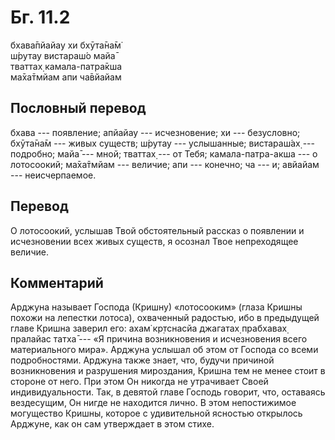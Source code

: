 # Бг. 11.2
бхава̄пйайау хи бхӯта̄на̄м̇<br/>
ш́рутау вистараш́о майа̄<br/>
тваттах̣ камала-патра̄кша<br/>
ма̄ха̄тмйам апи ча̄вйайам
## Пословный перевод

бхава --- появление; апйайау --- исчезновение; хи --- безусловно;
бхӯта̄на̄м --- живых существ; ш́рутау --- услышанные; вистараш́ах̣ ---
подробно; майа̄ --- мной; тваттах̣ --- от Тебя; камала-патра-акша --- о
лотосоокий; ма̄ха̄тмйам --- величие; апи --- конечно; ча --- и; авйайам
--- неисчерпаемое.

## Перевод

О лотосоокий, услышав Твой обстоятельный рассказ о появлении и
исчезновении всех живых существ, я осознал Твое непреходящее величие.

## Комментарий

Арджуна называет Господа (Кришну) «лотосооким» (глаза Кришны похожи на
лепестки лотоса), охваченный радостью, ибо в предыдущей главе Кришна
заверил его: ахам̇ кр̣тснасйа джагатах̣ прабхавах̣ пралайас татха̄ --- «Я
причина возникновения и исчезновения всего материального мира». Арджуна
услышал об этом от Господа со всеми подробностями. Арджуна также знает,
что, будучи причиной возникновения и разрушения мироздания, Кришна тем
не менее стоит в стороне от него. При этом Он никогда не утрачивает
Своей индивидуальности. Так, в девятой главе Господь говорит, что,
оставаясь вездесущим, Он нигде не находится лично. В этом непостижимое
могущество Кришны, которое с удивительной ясностью открылось Арджуне,
как он сам утверждает в этом стихе.
